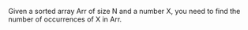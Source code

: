 Given a sorted array Arr of size N and a number X, you need to find the number of occurrences of X in Arr.
